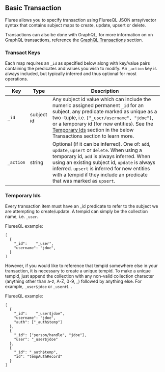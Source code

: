 ## Basic Transaction

Fluree allows you to specify transaction using FlureeQL JSON array/vector syntax that contains subject maps to create, update, upsert or delete. 

Transactions can also be done with GraphQL, for more information on on GraphQL transactions, reference the [GraphQL Transactions](/docs/query/graphql#transactions) section. 

### Transact Keys

Each map requires an `_id` as specified below along with key/value pairs containing the predicates and values you wish to modify. An `_action` key is always included, but typically inferred and thus optional for most operations.

Key | Type | Description
-- | -- | -- 
`_id` | subject id |  Any subject id value which can include the numeric assigned permanent `_id` for an subject, any predicate marked as unique as a two-tuple, i.e. `["_user/username", "jdoe"]`, or a temporary id (for new entities). See the [Temporary Ids](#temporary-ids) section in the below Transactions section to learn more. 
`_action` | string | Optional (if it can be inferred). One of: `add`, `update`, `upsert` or `delete`. When using a temporary id, `add` is always inferred. When using an existing subject id, `update` is always inferred. `upsert` is inferred for new entities with a tempid if they include an predicate that was marked as `upsert`.

### Temporary Ids

Every transaction item must have an _id predicate to refer to the subject we are attempting to create/update. A tempid can simply be the collection name, i.e. `_user`. 

FlureeQL example:

```all
[
  {
    "_id":    "_user",
    "username": "jdoe",
  }
]
```

However, if you would like to reference that tempid somewhere else in your transaction, it is necessary to create a unique tempid. To make a unique tempid, just append the collection with any non-valid collection character (anything other than a-z, A-Z, 0-9, _) followed by anything else. For example, `_user$jdoe` or `_user#1 `.

FlureeQL example:
```all
[
  {
    "_id":    "_user$jdoe",
    "username": "jdoe",
    "auth": ["_auth$temp"]
  },
  {
    "_id": ["person/handle", "jdoe"],
    "user": "_user$jdoe"
  },
  {
    "_id": "_auth$temp",
    "id": "tempAuthRecord"
  }
]
```